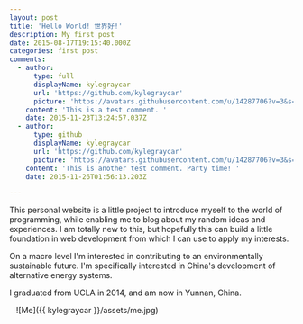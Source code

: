 ```yaml
---
layout: post
title: 'Hello World! 世界好!'
description: My first post
date: 2015-08-17T19:15:40.000Z
categories: first post
comments:
  - author:
      type: full
      displayName: kylegraycar
      url: 'https://github.com/kylegraycar'
      picture: 'https://avatars.githubusercontent.com/u/14287706?v=3&s=73'
    content: 'This is a test comment. '
    date: 2015-11-23T13:24:57.037Z
  - author:
      type: github
      displayName: kylegraycar
      url: 'https://github.com/kylegraycar'
      picture: 'https://avatars.githubusercontent.com/u/14287706?v=3&s=73'
    content: 'This is another test comment. Party time! '
    date: 2015-11-26T01:56:13.203Z

---
```

This personal website is a little project to introduce myself to the world of programming, while enabling me to blog about my random ideas and experiences. I am totally new to this, but hopefully this can build a little foundation in web development from which I can use to apply my interests. 

On a macro level I'm interested in contributing to an environmentally sustainable future. I'm specifically interested in China's development of alternative energy systems.

I graduated from UCLA in 2014, and am now in Yunnan, China. 

&nbsp;&nbsp;
![Me]({{ kylegraycar }}/assets/me.jpg)